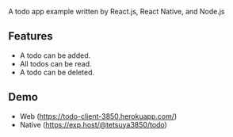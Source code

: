 A todo app example written by React.js, React Native, and Node.js

## Features

- A todo can be added.
- All todos can be read.
- A todo can be deleted.

## Demo

- Web (https://todo-client-3850.herokuapp.com/)
- Native (https://exp.host/@tetsuya3850/todo)
